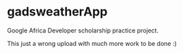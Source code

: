 # gadsweatherApp

Google Africa Developer scholarship practice project.

This just a wrong upload with much more work to be done :)
